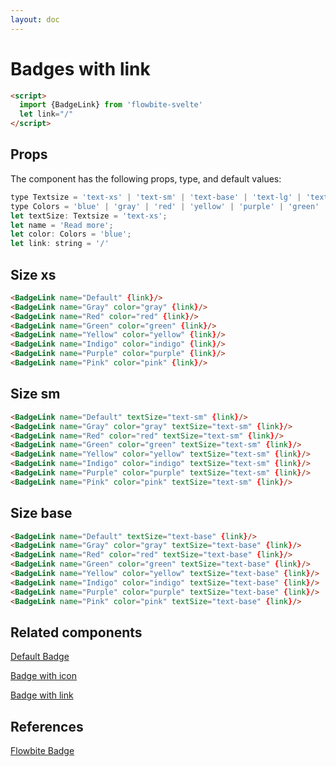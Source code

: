 ```yaml
---
layout: doc
---
```


<script>
  import {BadgeLink} from '$lib/index'
  let link="/"
</script>


<h1 class="text-3xl w-full text-gray-900 dark:text-white py-8">Badges with link</h1>

```html
<script>
  import {BadgeLink} from 'flowbite-svelte'
  let link="/"
</script>
```

<h2 class="text-2xl w-full text-gray-900 dark:text-white py-8">Props</h2>

<p class="dark:text-white py-4 text-lg">The component has the following props, type, and default values:</p>

```js
type Textsize = 'text-xs' | 'text-sm' | 'text-base' | 'text-lg' | 'text-xl' | 'text-2xl' | 'text-3xl' | 'text-4xl'
type Colors = 'blue' | 'gray' | 'red' | 'yellow' | 'purple' | 'green' | 'indigo' | 'pink';
let textSize: Textsize = 'text-xs';
let name = 'Read more';
let color: Colors = 'blue';
let link: string = '/'
```

<h2 class="text-2xl w-full dark:text-white py-8">Size xs</h2>

<div
  class="container flex flex-wrap justify-evenly rounded-xl mx-auto bg-gradient-to-r bg-white dark:bg-gray-900 border border-gray-200 dark:border-gray-700 p-2 sm:p-6">
<BadgeLink name="Default" {link}/>
<BadgeLink name="Gray" color="gray" {link}/>
<BadgeLink name="Red" color="red" {link}/>
<BadgeLink name="Green" color="green" {link}/>
<BadgeLink name="Yellow" color="yellow" {link}/>
<BadgeLink name="Indigo" color="indigo" {link}/>
<BadgeLink name="Purple" color="purple" {link}/>
<BadgeLink name="Pink" color="pink" {link}/>
</div>

```html
<BadgeLink name="Default" {link}/>
<BadgeLink name="Gray" color="gray" {link}/>
<BadgeLink name="Red" color="red" {link}/>
<BadgeLink name="Green" color="green" {link}/>
<BadgeLink name="Yellow" color="yellow" {link}/>
<BadgeLink name="Indigo" color="indigo" {link}/>
<BadgeLink name="Purple" color="purple" {link}/>
<BadgeLink name="Pink" color="pink" {link}/>
```

<h2 class="text-2xl w-full dark:text-white py-8">Size sm</h2>

<div
  class="container flex flex-wrap justify-evenly rounded-xl mx-auto bg-gradient-to-r bg-white dark:bg-gray-900 border border-gray-200 dark:border-gray-700 p-2 sm:p-6">
<BadgeLink name="Default" textSize="text-sm" {link}/>
<BadgeLink name="Gray" color="gray" textSize="text-sm" {link}/>
<BadgeLink name="Red" color="red" textSize="text-sm" {link}/>
<BadgeLink name="Green" color="green" textSize="text-sm" {link}/>
<BadgeLink name="Yellow" color="yellow" textSize="text-sm" {link}/>
<BadgeLink name="Indigo" color="indigo" textSize="text-sm" {link}/>
<BadgeLink name="Purple" color="purple" textSize="text-sm" {link}/>
<BadgeLink name="Pink" color="pink" textSize="text-sm" {link}/>
</div>

```html
<BadgeLink name="Default" textSize="text-sm" {link}/>
<BadgeLink name="Gray" color="gray" textSize="text-sm" {link}/>
<BadgeLink name="Red" color="red" textSize="text-sm" {link}/>
<BadgeLink name="Green" color="green" textSize="text-sm" {link}/>
<BadgeLink name="Yellow" color="yellow" textSize="text-sm" {link}/>
<BadgeLink name="Indigo" color="indigo" textSize="text-sm" {link}/>
<BadgeLink name="Purple" color="purple" textSize="text-sm" {link}/>
<BadgeLink name="Pink" color="pink" textSize="text-sm" {link}/>
```

<h2 class="text-2xl w-full dark:text-white py-8">Size base</h2>

<div
  class="container flex flex-wrap justify-evenly rounded-xl mx-auto bg-gradient-to-r bg-white dark:bg-gray-900 border border-gray-200 dark:border-gray-700 p-2 sm:p-6">
<BadgeLink name="Default" textSize="text-base" {link}/>
<BadgeLink name="Gray" color="gray" textSize="text-base" {link}/>
<BadgeLink name="Red" color="red" textSize="text-base" {link}/>
<BadgeLink name="Green" color="green" textSize="text-base" {link}/>
<BadgeLink name="Yellow" color="yellow" textSize="text-base" {link}/>
<BadgeLink name="Indigo" color="indigo" textSize="text-base" {link}/>
<BadgeLink name="Purple" color="purple" textSize="text-base" {link}/>
<BadgeLink name="Pink" color="pink" textSize="text-base" {link}/>
</div>

```html
<BadgeLink name="Default" textSize="text-base" {link}/>
<BadgeLink name="Gray" color="gray" textSize="text-base" {link}/>
<BadgeLink name="Red" color="red" textSize="text-base" {link}/>
<BadgeLink name="Green" color="green" textSize="text-base" {link}/>
<BadgeLink name="Yellow" color="yellow" textSize="text-base" {link}/>
<BadgeLink name="Indigo" color="indigo" textSize="text-base" {link}/>
<BadgeLink name="Purple" color="purple" textSize="text-base" {link}/>
<BadgeLink name="Pink" color="pink" textSize="text-base" {link}/>
```

<h2 class="text-2xl w-full dark:text-white py-8">Related components</h2>

<p class="dark:text-white text-lg w-full"><a href="https://flowbite-svelte.vercel.app/badges/default" class="text-blue-600 hover:underline dark:text-blue-500">Default Badge</a></p>

<p class="dark:text-white text-lg w-full"><a href="https://flowbite-svelte.vercel.app/badges/badge-icon" class="text-blue-600 hover:underline dark:text-blue-500">Badge with icon</a></p>

<p class="dark:text-white text-lg w-full"><a href="https://flowbite-svelte.vercel.app/badges/badge-link" class="text-blue-600 hover:underline dark:text-blue-500">Badge with link</a></p>

<h2 class="text-2xl w-full dark:text-white py-8">References</h2>

<p class="dark:text-white text-lg"><a href="https://flowbite.com/docs/components/badge/" target="_blank" class="text-blue-600 hover:underline dark:text-blue-500">Flowbite Badge</a></p>
